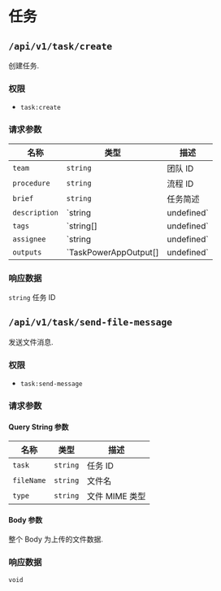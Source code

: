 # 任务

## `/api/v1/task/create`

创建任务.

### 权限

- `task:create`

### 请求参数

| 名称          | 类型                               | 描述         |
| ------------- | ---------------------------------- | ------------ |
| `team`        | `string`                           | 团队 ID      |
| `procedure`   | `string`                           | 流程 ID      |
| `brief`       | `string`                           | 任务简述     |
| `description` | `string | undefined`               | 任务描述     |
| `tags`        | `string[] | undefined`             | 标签 ID 数组 |
| `assignee`    | `string | undefined`               | 任务负责人   |
| `outputs`     | `TaskPowerAppOutput[] | undefined` | 输出任务变量 |

### 响应数据

`string` 任务 ID

## `/api/v1/task/send-file-message`

发送文件消息.

### 权限

- `task:send-message`

### 请求参数

#### Query String 参数

| 名称       | 类型     | 描述           |
| ---------- | -------- | -------------- |
| `task`     | `string` | 任务 ID        |
| `fileName` | `string` | 文件名         |
| `type`     | `string` | 文件 MIME 类型 |

#### Body 参数

整个 Body 为上传的文件数据.

### 响应数据

`void`
